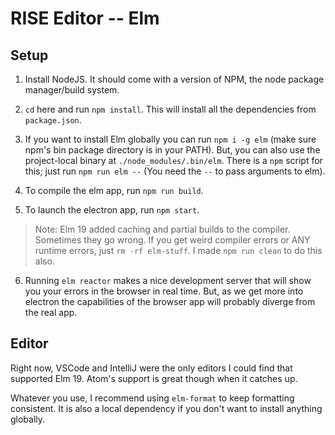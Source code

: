 # RISE Editor -- Elm

## Setup

1. Install NodeJS. It should come with a version of NPM, the node package manager/build system.

2. `cd` here and run `npm install`. This will install all the dependencies from `package.json`.

3. If you want to install Elm globally you can run `npm i -g elm` (make sure npm's bin package directory is in your PATH). But, you can also use the project-local binary at `./node_modules/.bin/elm`. There is a `npm` script for this; just run `npm run elm --` (You need the `--` to pass arguments to elm).

4. To compile the elm app, run `npm run build`.

5. To launch the electron app, run `npm start`.

> Note: Elm 19 added caching and partial builds to the compiler. Sometimes they go wrong. If you get weird compiler errors or ANY runtime errors, just `rm -rf elm-stuff`. I made `npm run clean` to do this also.

6. Running `elm reactor` makes a nice development server that will show you your errors in the browser in real time. But, as we get more into electron the capabilities of the browser app will probably diverge from the real app.

## Editor

Right now, VSCode and IntelliJ were the only editors I could find that supported Elm 19. Atom's support is great though when it catches up.

Whatever you use, I recommend using `elm-format` to keep formatting consistent. It is also a local dependency if you don't want to install anything globally.